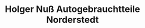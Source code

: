 ---
title: "Holger Nuß Autogebrauchtteile Norderstedt"
url: /norderstedt/holger-nuss-autogebrauchtteile-norderstedt/
shop: Autoteile
---